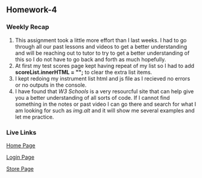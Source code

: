 ## Homework-4

### Weekly Recap

1. This assignment took a little more effort than I last weeks. I had to go through all our past lessons and videos to get a better understanding and will be reaching out to tutor to try to get a better understanding of this so I do not have to go back and forth as much hopefully.
2. At first my test scores page kept having repeat of my list so I had to add **scoreList.innerHTML = "";** to clear the extra list items.
3. I kept redoing my instrument list html and js file as I recieved no errors or no outputs in the console.
4. I have found that _W3 Schools_ is a very resourcful site that can help give you a better understanding of all sorts of code. If I cannot find something in the notes or past video I can go there and search for what I am looking for such as _img.alt_ and it will show me several examples and let me practice.

### Live Links

[Home Page](https://creel90.github.io/Sp25-N220/Homework-4/index.html)

[Login Page](https://creel90.github.io/Sp25-N220/Homework-4/gallery.html)

[Store Page](https://creel90.github.io/Sp25-N220/Homework-4/score.html)